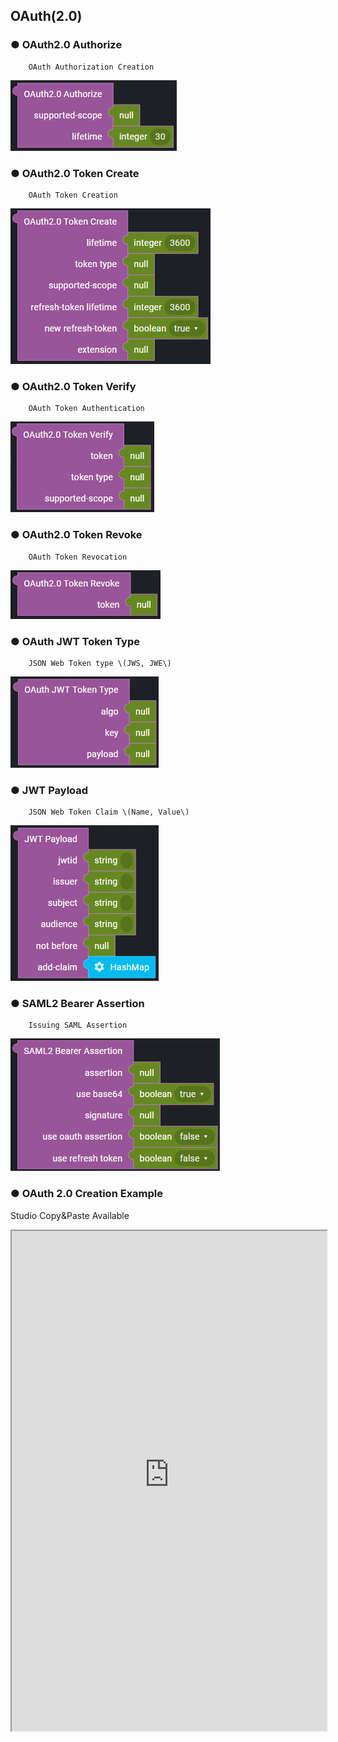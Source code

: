 ## OAuth(2.0)

### ● OAuth2.0 Authorize

        OAuth Authorization Creation

![](../../../../img/assets/image%20%28310%29.png)

### ● OAuth2.0 Token Create

        OAuth Token Creation

![](../../../../img/assets/image%20%28275%29.png)

### ● OAuth2.0 Token Verify

        OAuth Token Authentication

![](../../../../img/assets/image%20%28258%29.png)

### ● OAuth2.0 Token Revoke

        OAuth Token Revocation

![](../../../../img/assets/image%20%28248%29.png)

### ● OAuth JWT Token Type

        JSON Web Token type \(JWS, JWE\)

![](../../../../img/assets/image%20%28227%29.png)

### ● JWT Payload

        JSON Web Token Claim \(Name, Value\)

![](../../../../img/assets/image%20%28300%29.png)

### ● SAML2 Bearer Assertion

        Issuing SAML Assertion

![](../../../../img/assets/image%20%28294%29.png)

### ● OAuth 2.0 Creation Example

<p class='comment'>Studio Copy&Paste Available</p>
<iframe
    src="https://d1sxhpvag16wqc.cloudfront.net/v3.1.0/authorization/oauth2.0_create"
    width="100%"
    height="800px"
    allow=""
    sandbox="allow-scripts allow-same-origin" />
<div class="display-pdf">
    <p><img src="../../../../img/assets/oauth2.0_create_example_1.png" alt="" /></p>
    <p><img src="../../../../img/assets/oauth2.0_create_example_2.png" alt="" /></p>
    <p><img src="../../../../img/assets/oauth2.0_create_example_3.png" alt="" /></p>
</div>

### ● Result

```text
{
  "result": {
    "access_token": "3bc5a99c3210abb2f8c7178c96d1bad094db3328",
    "expires_in": 3600,
    "token_type": "Bearer",
    "scope": "bank.list bank.info"
  }
}
```

### ● OAuth 2.0 Verification Example

<p class='comment'>Studio Copy&Paste Available</p>
<iframe
    src="https://d1sxhpvag16wqc.cloudfront.net/v3.1.0/authorization/oauth2.0_verify"
    width="100%"
    height="800px"
    allow=""
    sandbox="allow-scripts allow-same-origin" />
<div class="display-pdf">
    <p><img src="../../../../img/assets/oauth2.0_verify_example_1.png" alt="" /></p>
    <p><img src="../../../../img/assets/oauth2.0_verify_example_2.png" alt="" /></p>
</div>

### ● Result

```text
{
  "result": {
    "access_token": "3bc5a99c3210abb2f8c7178c96d1bad094db3328",
    "client_id": "8b0a1700aaa109cf",
    "expires": 1632377382,
    "scope": "bank.list bank.info"
  }
}
```

### ● OAuth 2.0 Client Creation Example

<p class='comment'>Studio Copy&Paste Available</p>
<iframe
    src="https://d1sxhpvag16wqc.cloudfront.net/v3.1.0/authorization/oauth2.0_client_create"
    width="100%"
    height="800px"
    allow=""
    sandbox="allow-scripts allow-same-origin" />
<div class="display-pdf">
    <p><img src="../../../../img/assets/oauth2.0_client_create_example_1.png" alt="" /></p>
    <p><img src="../../../../img/assets/oauth2.0_client_create_example_2.png" alt="" /></p>
    <p><img src="../../../../img/assets/oauth2.0_client_create_example_3.png" alt="" /></p>
</div>

### ● Result

```text
{
  "createdToken": {
    "access_token": "b227f62fd7bd6d87afc4cc51d8a3eca61c6f21d3",
    "expires_in": 3600,
    "token_type": "Bearer",
    "scope": "bank.info"
  }
}
```

### ● OAuth 2.0 Client Verificiation Example

<p class='comment'>Studio Copy&Paste Available</p>
<iframe
    src="https://d1sxhpvag16wqc.cloudfront.net/v3.1.0/authorization/oauth2.0_client_verify"
    width="100%"
    height="800px"
    allow=""
    sandbox="allow-scripts allow-same-origin" />
<div class="display-pdf">
    <p><img src="../../../../img/assets/oauth2.0_client_verify_example_1.png" alt="" /></p>
    <p><img src="../../../../img/assets/oauth2.0_client_verify_example_2.png" alt="" /></p>
    <p><img src="../../../../img/assets/oauth2.0_client_verify_example_3.png" alt="" /></p>
</div>

### ● Result

```text
{
  "result": {
    "access_token": "b227f62fd7bd6d87afc4cc51d8a3eca61c6f21d3",
    "client_id": "d094f70bf1a1ec4a",
    "expires": 1632380527,
    "scope": "bank.info"
  }
}
```

